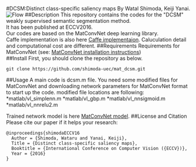 #DCSM:Distinct class-specific saliency maps
By Watal Shimoda, Keiji Yanai.
![Flow](https://github.com/shimoda-uec/dcrm/blob/master/process.png "flow")
##Description
This repository contains the codes for the "DCSM" weakly supervised semantic segmentation method.  
It has been published at ECCV2016.  
Our codes are based on the MatConvNet deep learning library.  
Caffe implementation is also here [Caffe implementaion](https://github.com/shimoda-uec/dcsm).
Caluculation detail and computational cost are different.
##Requirements
Requirements for MatConvNet (see: [MatConvNet installation instructions](http://www.vlfeat.org/matconvnet/))  
##Install
First, you should clone the repository as below.  
```
git clone https://github.com/shimoda-uec/mat_dcsm.git
```
##Usage 
A main code is dcsm.m file.
You need some modified files for MatConvNet and downloading network parameters for MatConvNet format to start up the code.
modified file locations are following:
*matlab/vl_simplenn.m
*matlab/vl_gbp.m
*matlab/vl_nnsigmoid.m
*matlab/vl_nnrelu2.m

Trained network model is here [MatConvNet model](http://mm.cs.uec.ac.jp/shimoda-k/models/mp512_iter_20000.caffemodel).
##License and Citation
Please cite our paper if it helps your research:
```
@inproceedings{shimodaECCV16  
  Author = {Shimoda, Wataru and Yanai, Keiji},  
  Title = {Distinct class-specific saliency maps},  
  Booktitle = {International Conference on Computer Vision ({ECCV})},  
  Year = {2016}  
}  
```
